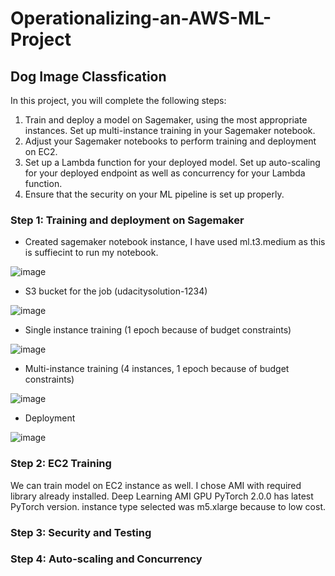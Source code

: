 # Operationalizing-an-AWS-ML-Project
## Dog Image Classfication

In this project, you will complete the following steps:

1. Train and deploy a model on Sagemaker, using the most appropriate instances. Set up multi-instance training in your Sagemaker notebook.
2. Adjust your Sagemaker notebooks to perform training and deployment on EC2.
3. Set up a Lambda function for your deployed model. Set up auto-scaling for your deployed endpoint as well as concurrency for your Lambda function.
4. Ensure that the security on your ML pipeline is set up properly.

### Step 1: Training and deployment on Sagemaker

- Created sagemaker notebook instance, I have used ml.t3.medium as this is suffiecint to run my notebook.

![image](https://user-images.githubusercontent.com/83595196/231103691-a5eee425-91d8-43ee-abbd-d509c4170eeb.png)

- S3 bucket for the job (udacitysolution-1234)

![image](https://user-images.githubusercontent.com/83595196/231358554-cf68cf5b-d44d-405f-956e-befedc6a8ac3.png)

- Single instance training (1 epoch because of budget constraints)

![image](https://user-images.githubusercontent.com/83595196/231351357-c879e756-f48a-4631-bd6c-1ebeb826b06a.png)

- Multi-instance training (4 instances, 1 epoch because of budget constraints)

![image](https://user-images.githubusercontent.com/83595196/231350922-de52f333-c6ef-4da0-82b5-51de3110325a.png)

- Deployment

![image](https://user-images.githubusercontent.com/83595196/231354962-db3fa311-e384-4c3f-bb1c-6d69fe3aadc5.png)

### Step 2: EC2 Training

We can train model on EC2 instance as well. I chose AMI with required library already installed. Deep Learning AMI GPU PyTorch 2.0.0  has latest PyTorch version. instance type selected was m5.xlarge because to low cost.

### Step 3: Security and Testing
### Step 4: Auto-scaling and Concurrency



